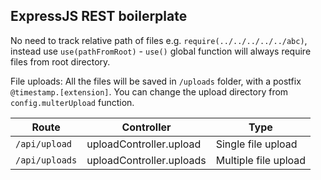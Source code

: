 ## ExpressJS REST boilerplate

No need to track relative path of files e.g. `require(../../../../../abc)`, instead use `use(pathFromRoot)` - `use()` global function will always require files from root directory.

File uploads: All the files will be saved in `/uploads` folder, with a postfix `@timestamp.[extension]`. You can change the upload directory from `config.multerUpload` function.

Route | Controller | Type
------|------------|-----
`/api/upload` | uploadController.upload | Single file upload
`/api/uploads` | uploadController.uploads | Multiple file upload

